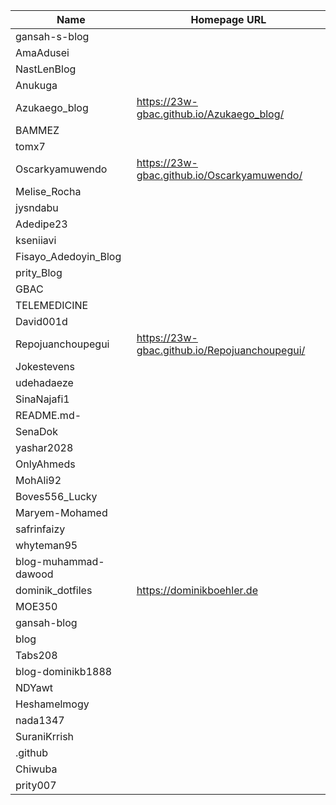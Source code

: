 | Name | Homepage URL  |
|---|---|
| gansah-s-blog |  |
| AmaAdusei |  |
| NastLenBlog |  |
| Anukuga |  |
| Azukaego_blog | https://23w-gbac.github.io/Azukaego_blog/ |
| BAMMEZ |  |
| tomx7 |  |
| Oscarkyamuwendo | https://23w-gbac.github.io/Oscarkyamuwendo/ |
| Melise_Rocha |  |
| jysndabu |  |
| Adedipe23 |  |
| kseniiavi |  |
| Fisayo_Adedoyin_Blog |  |
| prity_Blog |  |
| GBAC |  |
| TELEMEDICINE |  |
| David001d |  |
| Repojuanchoupegui | https://23w-gbac.github.io/Repojuanchoupegui/ |
| Jokestevens |  |
| udehadaeze |  |
| SinaNajafi1 |  |
| README.md- |  |
| SenaDok |  |
| yashar2028 |  |
| OnlyAhmeds |  |
| MohAli92 |  |
| Boves556_Lucky |  |
| Maryem-Mohamed |  |
| safrinfaizy |  |
| whyteman95 |  |
| blog-muhammad-dawood |  |
| dominik_dotfiles | https://dominikboehler.de |
| MOE350 |  |
| gansah-blog |  |
| blog |  |
| Tabs208 |  |
| blog-dominikb1888 |  |
| NDYawt |  |
| Heshamelmogy |  |
| nada1347 |  |
| SuraniKrrish |  |
| .github |  |
| Chiwuba |  |
| prity007 |  |
